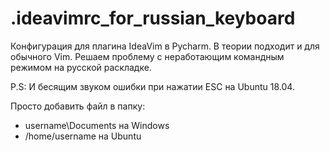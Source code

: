 # .ideavimrc_for_russian_keyboard
Конфигурация для плагина IdeaVim в Pycharm. В теории подходит и для обычного Vim.
Решаем проблему с неработающим командным режимом на русской раскладке.

P.S: И бесящим звуком ошибки при нажатии ESC на Ubuntu 18.04.

Просто добавить файл в папку:
- username\Documents на Windows
- /home/username на Ubuntu
